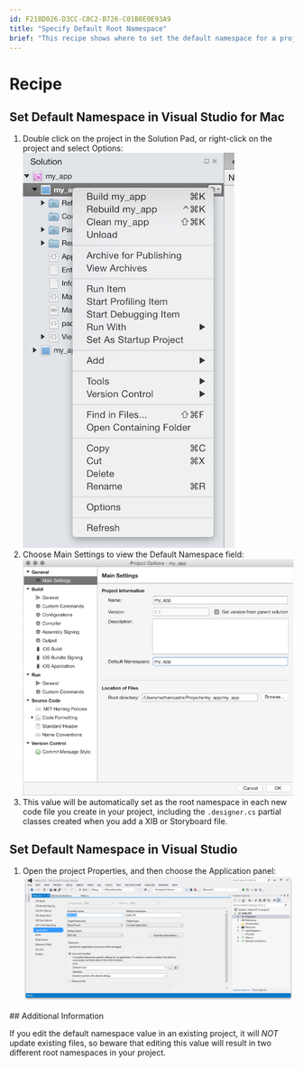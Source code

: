 ```yaml
---
id: F218D026-D3CC-C8C2-B726-C01B8E0E93A9
title: "Specify Default Root Namespace"
brief: "This recipe shows where to set the default namespace for a project."
---
```


<a name="Recipe" class="injected"></a>


# Recipe
<ide name="xs">
<h2>Set Default Namespace in Visual Studio for Mac</h2>
<ol>
  <li>Double click on the project in the <span class="UIItem">Solution Pad</span>, or right-click on the project and select <span class="UIItem">Options</span>: <br /> <img src="Images/DefaultNamespace1.png" /></li>
  <li>Choose <span class="uiitem">Main Settings</span> to view the <span class="uiitem">Default Namespace</span> field:<img src="Images/DefaultNamespace2.png" /></li>
  <li>This value will be automatically set as the root namespace in each new code file you create in your project, including the <code>.designer.cs</code> partial classes created when you add a XIB or Storyboard file.</li>
</ol>
</ide>
<ide name="vs">
<h2>Set Default Namespace in Visual Studio</h2>
<ol>
  <li>Open the project <span class="uiitem">Properties</span>, and then choose the <span class="uiitem">Application</span> panel: <img src="Images/DefaultNamespace3.png" /></li>
</ol>
</ide>
## Additional Information

If you edit the default namespace value in an existing project,
it will *NOT* update existing files, so beware that editing this value will result in two different root namespaces in your project.

